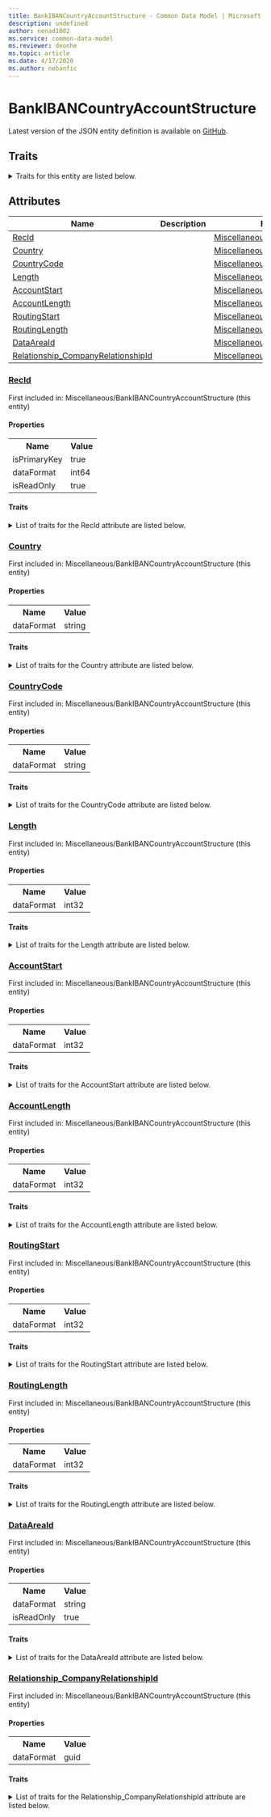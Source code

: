 ```yaml
---
title: BankIBANCountryAccountStructure - Common Data Model | Microsoft Docs
description: undefined
author: nenad1002
ms.service: common-data-model
ms.reviewer: deonhe
ms.topic: article
ms.date: 4/17/2020
ms.author: nebanfic
---
```


# BankIBANCountryAccountStructure

  
 Latest version of the JSON entity definition is available on <a href="https://github.com/Microsoft/CDM/tree/master/schemaDocuments/core/erp/Tables/Finance/Bank/Miscellaneous/BankIBANCountryAccountStructure.cdm.json" target="_blank">GitHub</a>.  

## Traits

<details>
<summary>Traits for this entity are listed below.  
</summary>

**is.identifiedBy**  
  names a specifc identity attribute to use with an entity  <table><tr><th>Parameter</th><th>Value</th><th>Data type</th><th>Explanation</th></tr><tr><td>attribute</td><td>[BankIBANCountryAccountStructure/(resolvedAttributes)/RecId](#RecId)</td><td>attribute</td><td></td></tr></table>

**is.CDM.entityVersion**  
  <table><tr><th>Parameter</th><th>Value</th><th>Data type</th><th>Explanation</th></tr><tr><td>versionNumber</td><td>"1.0.0"</td><td>string</td><td>semantic version number of the entity</td></tr></table>

**is.application.releaseVersion**  
  <table><tr><th>Parameter</th><th>Value</th><th>Data type</th><th>Explanation</th></tr><tr><td>releaseVersion</td><td>"10.0.13.0"</td><td>string</td><td>semantic version number of the application introducing this entity</td></tr></table>

</details>

## Attributes

|Name|Description|First Included in Instance|
|---|---|---|
|[RecId](#RecId)||<a href="BankIBANCountryAccountStructure.md" target="_blank">Miscellaneous/BankIBANCountryAccountStructure</a>|
|[Country](#Country)||<a href="BankIBANCountryAccountStructure.md" target="_blank">Miscellaneous/BankIBANCountryAccountStructure</a>|
|[CountryCode](#CountryCode)||<a href="BankIBANCountryAccountStructure.md" target="_blank">Miscellaneous/BankIBANCountryAccountStructure</a>|
|[Length](#Length)||<a href="BankIBANCountryAccountStructure.md" target="_blank">Miscellaneous/BankIBANCountryAccountStructure</a>|
|[AccountStart](#AccountStart)||<a href="BankIBANCountryAccountStructure.md" target="_blank">Miscellaneous/BankIBANCountryAccountStructure</a>|
|[AccountLength](#AccountLength)||<a href="BankIBANCountryAccountStructure.md" target="_blank">Miscellaneous/BankIBANCountryAccountStructure</a>|
|[RoutingStart](#RoutingStart)||<a href="BankIBANCountryAccountStructure.md" target="_blank">Miscellaneous/BankIBANCountryAccountStructure</a>|
|[RoutingLength](#RoutingLength)||<a href="BankIBANCountryAccountStructure.md" target="_blank">Miscellaneous/BankIBANCountryAccountStructure</a>|
|[DataAreaId](#DataAreaId)||<a href="BankIBANCountryAccountStructure.md" target="_blank">Miscellaneous/BankIBANCountryAccountStructure</a>|
|[Relationship_CompanyRelationshipId](#Relationship_CompanyRelationshipId)||<a href="BankIBANCountryAccountStructure.md" target="_blank">Miscellaneous/BankIBANCountryAccountStructure</a>|

### <a href=#RecId name="RecId">RecId</a>

First included in: Miscellaneous/BankIBANCountryAccountStructure (this entity)  

#### Properties

<table><tr><th>Name</th><th>Value</th></tr><tr><td>isPrimaryKey</td><td>true</td></tr><tr><td>dataFormat</td><td>int64</td></tr><tr><td>isReadOnly</td><td>true</td></tr></table>

#### Traits

<details>
<summary>List of traits for the RecId attribute are listed below.</summary>

**is.dataFormat.integer**  
**is.dataFormat.big**  
**is.identifiedBy**  
names a specifc identity attribute to use with an entity  <table><tr><th>Parameter</th><th>Value</th><th>Data type</th><th>Explanation</th></tr><tr><td>attribute</td><td>[BankIBANCountryAccountStructure/(resolvedAttributes)/RecId](#RecId)</td><td>attribute</td><td></td></tr></table>

**is.readOnly**  
**is.dataFormat.integer**  
**is.dataFormat.big**  
</details>

### <a href=#Country name="Country">Country</a>

First included in: Miscellaneous/BankIBANCountryAccountStructure (this entity)  

#### Properties

<table><tr><th>Name</th><th>Value</th></tr><tr><td>dataFormat</td><td>string</td></tr></table>

#### Traits

<details>
<summary>List of traits for the Country attribute are listed below.</summary>

**is.dataFormat.character**  
**is.dataFormat.big**  
**is.dataFormat.array**  
**is.dataFormat.character**  
**is.dataFormat.array**  
</details>

### <a href=#CountryCode name="CountryCode">CountryCode</a>

First included in: Miscellaneous/BankIBANCountryAccountStructure (this entity)  

#### Properties

<table><tr><th>Name</th><th>Value</th></tr><tr><td>dataFormat</td><td>string</td></tr></table>

#### Traits

<details>
<summary>List of traits for the CountryCode attribute are listed below.</summary>

**is.dataFormat.character**  
**is.dataFormat.big**  
**is.dataFormat.array**  
**is.dataFormat.character**  
**is.dataFormat.array**  
</details>

### <a href=#Length name="Length">Length</a>

First included in: Miscellaneous/BankIBANCountryAccountStructure (this entity)  

#### Properties

<table><tr><th>Name</th><th>Value</th></tr><tr><td>dataFormat</td><td>int32</td></tr></table>

#### Traits

<details>
<summary>List of traits for the Length attribute are listed below.</summary>

**is.dataFormat.integer**  
**is.dataFormat.integer**  
</details>

### <a href=#AccountStart name="AccountStart">AccountStart</a>

First included in: Miscellaneous/BankIBANCountryAccountStructure (this entity)  

#### Properties

<table><tr><th>Name</th><th>Value</th></tr><tr><td>dataFormat</td><td>int32</td></tr></table>

#### Traits

<details>
<summary>List of traits for the AccountStart attribute are listed below.</summary>

**is.dataFormat.integer**  
**is.dataFormat.integer**  
</details>

### <a href=#AccountLength name="AccountLength">AccountLength</a>

First included in: Miscellaneous/BankIBANCountryAccountStructure (this entity)  

#### Properties

<table><tr><th>Name</th><th>Value</th></tr><tr><td>dataFormat</td><td>int32</td></tr></table>

#### Traits

<details>
<summary>List of traits for the AccountLength attribute are listed below.</summary>

**is.dataFormat.integer**  
**is.dataFormat.integer**  
</details>

### <a href=#RoutingStart name="RoutingStart">RoutingStart</a>

First included in: Miscellaneous/BankIBANCountryAccountStructure (this entity)  

#### Properties

<table><tr><th>Name</th><th>Value</th></tr><tr><td>dataFormat</td><td>int32</td></tr></table>

#### Traits

<details>
<summary>List of traits for the RoutingStart attribute are listed below.</summary>

**is.dataFormat.integer**  
**is.dataFormat.integer**  
</details>

### <a href=#RoutingLength name="RoutingLength">RoutingLength</a>

First included in: Miscellaneous/BankIBANCountryAccountStructure (this entity)  

#### Properties

<table><tr><th>Name</th><th>Value</th></tr><tr><td>dataFormat</td><td>int32</td></tr></table>

#### Traits

<details>
<summary>List of traits for the RoutingLength attribute are listed below.</summary>

**is.dataFormat.integer**  
**is.dataFormat.integer**  
</details>

### <a href=#DataAreaId name="DataAreaId">DataAreaId</a>

First included in: Miscellaneous/BankIBANCountryAccountStructure (this entity)  

#### Properties

<table><tr><th>Name</th><th>Value</th></tr><tr><td>dataFormat</td><td>string</td></tr><tr><td>isReadOnly</td><td>true</td></tr></table>

#### Traits

<details>
<summary>List of traits for the DataAreaId attribute are listed below.</summary>

**is.dataFormat.character**  
**is.dataFormat.big**  
**is.dataFormat.array**  
**is.readOnly**  
**is.dataFormat.character**  
**is.dataFormat.array**  
</details>

### <a href=#Relationship_CompanyRelationshipId name="Relationship_CompanyRelationshipId">Relationship_CompanyRelationshipId</a>

First included in: Miscellaneous/BankIBANCountryAccountStructure (this entity)  

#### Properties

<table><tr><th>Name</th><th>Value</th></tr><tr><td>dataFormat</td><td>guid</td></tr></table>

#### Traits

<details>
<summary>List of traits for the Relationship_CompanyRelationshipId attribute are listed below.</summary>

**is.dataFormat.character**  
**is.dataFormat.big**  
**is.dataFormat.array**  
**is.dataFormat.guid**  
**means.identity.entityId**  
**is.linkedEntity.identifier**  
Marks the attribute(s) that hold foreign key references to a linked (used as an attribute) entity. This attribute is added to the resolved entity to enumerate the referenced entities.  <table><tr><th>Parameter</th><th>Value</th><th>Data type</th><th>Explanation</th></tr><tr><td>entityReferences</td><td><table><tr><th>entityReference</th><th>attributeReference</th></tr><tr><td><a href="../../Ledger/Main/CompanyInfo.md" target="_blank">/core/erp/Tables/Finance/Ledger/Main/CompanyInfo.cdm.json/CompanyInfo</a></td><td><a href="../../Ledger/Main/CompanyInfo.md#RecId" target="_blank">RecId</a></td></tr></table></td><td>entity</td><td>a reference to the constant entity holding the list of entity references</td></tr></table>

**is.dataFormat.guid**  
**is.dataFormat.character**  
**is.dataFormat.array**  
</details>
